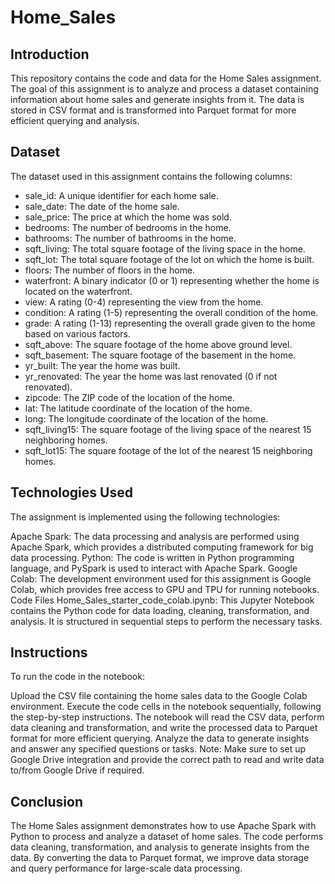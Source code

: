 # Home_Sales

## Introduction
This repository contains the code and data for the Home Sales assignment. The goal of this assignment is to analyze and process a dataset containing information about home sales and generate insights from it. The data is stored in CSV format and is transformed into Parquet format for more efficient querying and analysis.

## Dataset
The dataset used in this assignment contains the following columns:

- sale_id: A unique identifier for each home sale.
- sale_date: The date of the home sale.
- sale_price: The price at which the home was sold.
- bedrooms: The number of bedrooms in the home.
- bathrooms: The number of bathrooms in the home.
- sqft_living: The total square footage of the living space in the home.
- sqft_lot: The total square footage of the lot on which the home is built.
- floors: The number of floors in the home.
- waterfront: A binary indicator (0 or 1) representing whether the home is located on the waterfront.
- view: A rating (0-4) representing the view from the home.
- condition: A rating (1-5) representing the overall condition of the home.
- grade: A rating (1-13) representing the overall grade given to the home based on various factors.
- sqft_above: The square footage of the home above ground level.
- sqft_basement: The square footage of the basement in the home.
- yr_built: The year the home was built.
- yr_renovated: The year the home was last renovated (0 if not renovated).
- zipcode: The ZIP code of the location of the home.
- lat: The latitude coordinate of the location of the home.
- long: The longitude coordinate of the location of the home.
- sqft_living15: The square footage of the living space of the nearest 15 neighboring homes.
- sqft_lot15: The square footage of the lot of the nearest 15 neighboring homes.

## Technologies Used
The assignment is implemented using the following technologies:

Apache Spark: The data processing and analysis are performed using Apache Spark, which provides a distributed computing framework for big data processing.
Python: The code is written in Python programming language, and PySpark is used to interact with Apache Spark.
Google Colab: The development environment used for this assignment is Google Colab, which provides free access to GPU and TPU for running notebooks.
Code Files
Home_Sales_starter_code_colab.ipynb: This Jupyter Notebook contains the Python code for data loading, cleaning, transformation, and analysis. It is structured in sequential steps to perform the necessary tasks.

## Instructions
To run the code in the notebook:

Upload the CSV file containing the home sales data to the Google Colab environment.
Execute the code cells in the notebook sequentially, following the step-by-step instructions.
The notebook will read the CSV data, perform data cleaning and transformation, and write the processed data to Parquet format for more efficient querying.
Analyze the data to generate insights and answer any specified questions or tasks.
Note: Make sure to set up Google Drive integration and provide the correct path to read and write data to/from Google Drive if required.

## Conclusion
The Home Sales assignment demonstrates how to use Apache Spark with Python to process and analyze a dataset of home sales. The code performs data cleaning, transformation, and analysis to generate insights from the data. By converting the data to Parquet format, we improve data storage and query performance for large-scale data processing.
